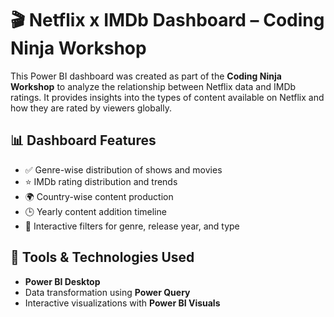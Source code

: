 # 🎬 Netflix x IMDb Dashboard – Coding Ninja Workshop

This Power BI dashboard was created as part of the **Coding Ninja Workshop** to analyze the relationship between Netflix data and IMDb ratings. It provides insights into the types of content available on Netflix and how they are rated by viewers globally.

## 📊 Dashboard Features
- ✅ Genre-wise distribution of shows and movies  
- ⭐ IMDb rating distribution and trends  
- 🌍 Country-wise content production  
- 🕒 Yearly content addition timeline  
- 🔎 Interactive filters for genre, release year, and type

## 📌 Tools & Technologies Used
- **Power BI Desktop**  
- Data transformation using **Power Query**  
- Interactive visualizations with **Power BI Visuals**




